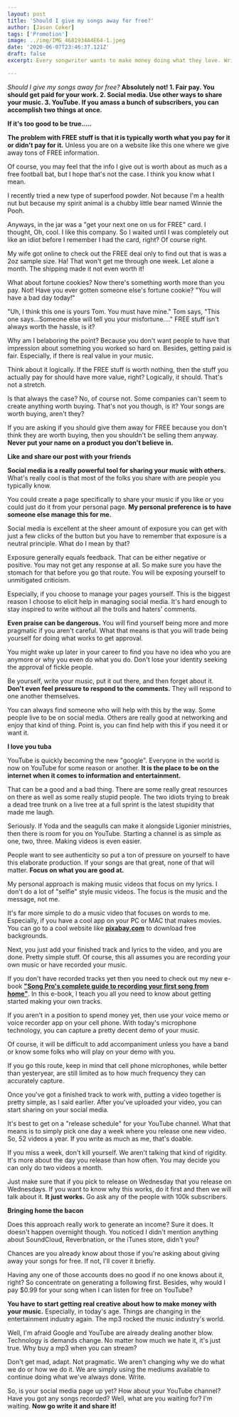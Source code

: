 ```yaml
---
layout: post
title: 'Should I give my songs away for free?'
author: [Jason Coker]
tags: ['Promotion']
image: ../img/IMG_4681934A4E64-1.jpeg
date: '2020-06-07T23:46:37.121Z'
draft: false
excerpt: Every songwriter wants to make money doing what they love. Writing. Sometimes it's possible and sometimes it's not. So, here's the question. Would giving your songs away help get you there? That's an interesting question. My answer might surprise you.

---
```

*Should I give my songs away for free?* **Absolutely not! 1. Fair pay. You should get paid for your work. 2. Social media. Use other ways to share your music. 3. YouTube. If you amass a bunch of subscribers, you can accomplish two things at once.**

**If it's too good to be true.....**

**The problem with FREE stuff is that it is typically worth what you pay for it or didn't pay for it.** Unless you are on a website like this one where we give away tons of FREE information.

Of course, you may feel that the info I give out is worth about as much as a free football bat, but I hope that's not the case. I think you know what I mean.

I recently tried a new type of superfood powder. Not because I'm a health nut but because my spirit animal is a chubby little bear named Winnie the Pooh.

Anyways, in the jar was a "get your next one on us for FREE" card. I thought, Oh, cool. I like this company. So I waited until I was completely out like an idiot before I remember I had the card, right? Of course right.

My wife got online to check out the FREE deal only to find out that is was a 2oz sample size. Ha! That won't get me through one week. Let alone a month. The shipping made it not even worth it!

What about fortune cookies? Now there's something worth more than you pay. Not! Have you ever gotten someone else's fortune cookie? "You will have a bad day today!"

"Uh, I think this one is yours Tom. You must have mine." Tom says, "This one says...Someone else will tell you your misfortune...." FREE stuff isn't always worth the hassle, is it?

Why am I belaboring the point? Because you don't want people to have that impression about something you worked so hard on. Besides, getting paid is fair. Especially, if there is real value in your music.

Think about it logically. If the FREE stuff is worth nothing, then the stuff you actually pay for should have more value, right? Logically, it should. That's not a stretch.

Is that always the case? No, of course not. Some companies can't seem to create anything worth buying. That's not you though, is it? Your songs are worth buying, aren't they?

If you are asking if you should give them away for FREE because you don't think they are worth buying, then you shouldn't be selling them anyway. **Never put your name on a product you don't believe in.**

**Like and share our post with your friends**

**Social media is a really powerful tool for sharing your music with others.** What's really cool is that most of the folks you share with are people you typically know.

You could create a page specifically to share your music if you like or you could just do it from your personal page. **My personal preference is to have someone else manage this for me.**

Social media is excellent at the sheer amount of exposure you can get with just a few clicks of the button but you have to remember that exposure is a neutral principle. What do I mean by that?

Exposure generally equals feedback. That can be either negative or positive. You may not get any response at all. So make sure you have the stomach for that before you go that route. You will be exposing yourself to unmitigated criticism.

Especially, if you choose to manage your pages yourself. This is the biggest reason I choose to elicit help in managing social media. It's hard enough to stay inspired to write without all the trolls and haters' comments.

**Even praise can be dangerous.** You will find yourself being more and more pragmatic if you aren't careful. What that means is that you will trade being yourself for doing what works to get approval.

You might wake up later in your career to find you have no idea who you are anymore or why you even do what you do. Don't lose your identity seeking the approval of fickle people.

Be yourself, write your music, put it out there, and then forget about it. **Don't even feel pressure to respond to the comments.** They will respond to one another themselves.

You can always find someone who will help with this by the way. Some people live to be on social media. Others are really good at networking and enjoy that kind of thing. Point is, you can find help with this if you need it or want it.

**I love you tuba**

YouTube is quickly becoming the new "google". Everyone in the world is now on YouTube for some reason or another. **It is the place to be on the internet when it comes to information and entertainment.**

That can be a good and a bad thing. There are some really great resources on there as well as some really stupid people. The two idiots trying to break a dead tree trunk on a live tree at a full sprint is the latest stupidity that made me laugh.

Seriously. If Yoda and the seagulls can make it alongside Ligonier ministries, then there is room for you on YouTube. Starting a channel is as simple as one, two, three. Making videos is even easier.

People want to see authenticity so put a ton of pressure on yourself to have this elaborate production. If your songs are that great, none of that will matter. **Focus on what you are good at.**

My personal approach is making music videos that focus on my lyrics. I don't do a lot of "selfie" style music videos. The focus is the music and the message, not me.

It's far more simple to do a music video that focuses on words to me. Especially, if you have a cool app on your PC or MAC that makes movies. You can go to a cool website like [**pixabay.com**](https://pixabay.com/) to download free backgrounds.

Next, you just add your finished track and lyrics to the video, and you are done. Pretty simple stuff. Of course, this all assumes you are recording your own music or have recorded your music.

If you don't have recorded tracks yet then you need to check out my new e-book [**"Song Pro's complete guide to recording your first song from home"**](https://mysongpro.com/posts/the-ultimate-guide-to-record-your-first-song-from-home/). In this e-book, I teach you all you need to know about getting started making your own tracks.

If you aren't in a position to spend money yet, then use your voice memo or voice recorder app on your cell phone. With today's microphone technology, you can capture a pretty decent demo of your music.

Of course, it will be difficult to add accompaniment unless you have a band or know some folks who will play on your demo with you.

If you go this route, keep in mind that cell phone microphones, while better than yesteryear, are still limited as to how much frequency they can accurately capture.

Once you've got a finished track to work with, putting a video together is pretty simple, as I said earlier. After you've uploaded your video, you can start sharing on your social media.

It's best to get on a "release schedule" for your YouTube channel. What that means is to simply pick one day a week where you release one new video. So, 52 videos a year. If you write as much as me, that's doable.

If you miss a week, don't kill yourself. We aren't talking that kind of rigidity. It's more about the day you release than how often. You may decide you can only do two videos a month.

Just make sure that if you pick to release on Wednesday that you release on Wednesdays. If you want to know why this works, do it first and then we will talk about it. **It just works.** Go ask any of the people with 100k subscribers.

**Bringing home the bacon**

Does this approach really work to generate an income? Sure it does. It doesn't happen overnight though. You noticed I didn't mention anything about SoundCloud, Reverbnation, or the iTunes store, didn't you?

Chances are you already know about those if you're asking about giving away your songs for free. If not, I'll cover it briefly.

Having any one of those accounts does no good if no one knows about it, right? So concentrate on generating a following first. Besides, why would I pay $0.99 for your song when I can listen for free on YouTube?

**You have to start getting real creative about how to make money with your music.** Especially, in today's age. Things are changing in the entertainment industry again. The mp3 rocked the music industry's world.

Well, I'm afraid Google and YouTube are already dealing another blow. Technology is demands change. No matter how much we hate it, it's just true. Why buy a mp3 when you can stream?

Don't get mad, adapt. Not pragmatic. We aren't changing why we do what we do or how we do it. We are simply using the mediums available to continue doing what we've always done. Write.

So, is your social media page up yet? How about your YouTube channel? Have you got any songs recorded? Well, what are you waiting for? I'm waiting. **Now go write it and share it!**